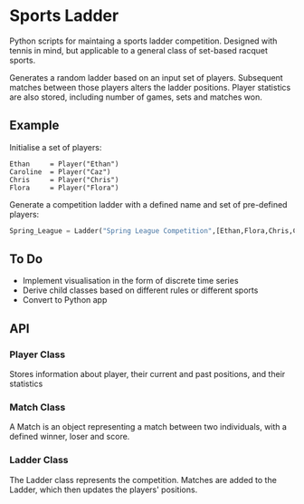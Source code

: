 # Sports Ladder

Python scripts for maintaing a sports ladder competition. Designed with tennis in mind, but applicable to a general class of set-based racquet sports. 

Generates a random ladder based on an input set of players. Subsequent matches between those players alters the ladder positions.
Player statistics are also stored, including number of games, sets and matches won.


## Example

Initialise a set of players:
```
Ethan     = Player("Ethan")
Caroline  = Player("Caz")
Chris     = Player("Chris")
Flora     = Player("Flora")
```

Generate a competition ladder with a defined name and set of pre-defined players:

```python
Spring_League = Ladder("Spring League Competition",[Ethan,Flora,Chris,Caroline])
```


## To Do
* Implement visualisation in the form of discrete time series
* Derive child classes based on different rules or different sports
* Convert to Python app



## API

### Player Class
Stores information about player, their current and past positions, and their statistics

### Match Class
A Match is an object representing a match between two individuals, with a defined winner, loser and score.

### Ladder Class
The Ladder class represents the competition. Matches are added to the Ladder, which then updates the players' positions.
